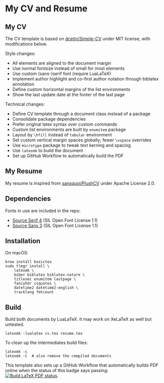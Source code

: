 # My CV and Resume

## My CV
The CV template is based on [dcetin/Simple-CV] under MIT license, with modifications below.

Style changes:
- All elements are aligned to the document margin
- Use normal fontsize instead of small for most elements
- Use custom (sans-)serif font (require LuaLaTeX)
- Implement author highlight and co-first author notation through biblatex annotation
- Define custom horizontal margins of the list environments
- Show the last update date at the footer of the last page

Technical changes:
- Define CV template through a document class instead of a package
- Consolidate package dependencies
- Prefer original latex syntax over custom commands
- Custom list environments are built by `enumitem` package
- Layout by `\hfill` instead of `tabular` environment
- Set custom vertical margin spaces globally; fewer `\vspace` overrides
- Use `microtype` package to tweak text kerning and spacing
- Use `latexmk` to build the document
- Set up GitHub Workflow to automatically build the PDF

[dcetin/Simple-CV]: https://github.com/dcetin/Simple-CV


## My Resume
My resume is inspired from [sansquoi/PlushCV] under Apache License 2.0.

[sansquoi/PlushCV]: https://github.com/sansquoi/PlushCV


## Dependencies
Fonts in use are included in the repo:

- [Source Serif 4] (SIL Open Font License 1.1)
- [Source Sans 3] (SIL Open Font License 1.1)

[Source Serif 4]: https://github.com/adobe-fonts/source-serif
[Source Sans 3]: https://github.com/adobe-fonts/source-sans


## Installation
On macOS:

    brew install basictex
    sudo tlmgr install \
        latexmk \
        biber biblatex biblatex-nature \
        titlesec enumitem lastpage \
        fancyhdr csquotes \
        datetime2 datetime2-english \
        tracklang fmtcount


## Build
Build both documents by LuaLaTeX.
It may work on XeLaTeX as well but untested.

    latexmk -lualatex cv.tex resume.tex

To clean up the intermediates build files:

    latexmk -c
    latexmk -C  # also remove the compiled documents

This template also sets up a GitHub Workflow that automatically builds PDF online when the status of this badge says passing: [![Build LaTeX PDF status](https://github.com/ccwang002/cv/actions/workflows/build_latex.yml/badge.svg)][workflow-status].


[workflow-status]: https://github.com/ccwang002/cv/actions
